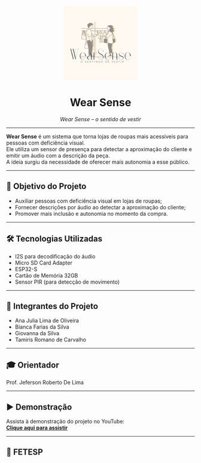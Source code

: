 <p align="center">
  <img src="logo%20arara.png" alt="Logo Wear Sense" width="200"/>
</p>

<h1 align="center">Wear Sense</h1>

<p align="center"><i>Wear Sense – o sentido de vestir</i></p>

---

**Wear Sense** é um sistema que torna lojas de roupas mais acessíveis para pessoas com deficiência visual.  
Ele utiliza um sensor de presença para detectar a aproximação do cliente e emitir um áudio com a descrição da peça.  
A ideia surgiu da necessidade de oferecer mais autonomia a esse público.

---

## 🎯 Objetivo do Projeto  
- Auxiliar pessoas com deficiência visual em lojas de roupas;  
- Fornecer descrições por áudio ao detectar a aproximação do cliente;  
- Promover mais inclusão e autonomia no momento da compra.  

---

## 🛠 Tecnologias Utilizadas  
- I2S para decodificação do áudio  
- Micro SD Card Adapter  
- ESP32-S  
- Cartão de Memória 32GB  
- Sensor PIR (para detecção de movimento)  

---

## 👥 Integrantes do Projeto  
- Ana Julia Lima de Oliveira  
- Bianca Farias da Silva  
- Giovanna da Silva  
- Tamiris Romano de Carvalho  

---

## 🎓 Orientador  
Prof. Jeferson Roberto De Lima  

---

## ▶️ Demonstração  
Assista à demonstração do projeto no YouTube:  
**[Clique aqui para assistir](coloque-o-link-do-video-aqui)**

---

## 🏫 FETESP
